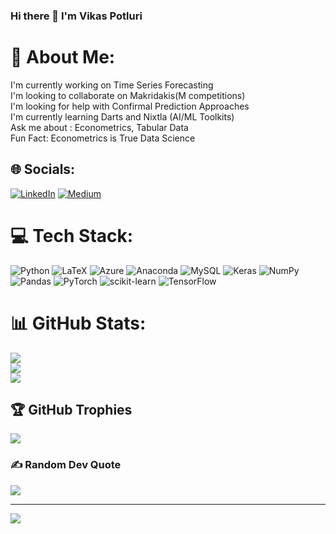 ### Hi there 👋 I'm Vikas Potluri
# 💫 About Me:
I'm currently working on Time Series Forecasting<br>I'm looking to collaborate on  Makridakis(M competitions)<br>I'm looking for help with Confirmal Prediction Approaches<br>I'm currently learning Darts and Nixtla (AI/ML Toolkits)<br>Ask me about : Econometrics, Tabular Data<br>Fun Fact: Econometrics is True Data Science


## 🌐 Socials:
[![LinkedIn](https://img.shields.io/badge/LinkedIn-%230077B5.svg?logo=linkedin&logoColor=white)](https://linkedin.com/in/sai-vikas-potluri-832360228/) [![Medium](https://img.shields.io/badge/Medium-12100E?logo=medium&logoColor=white)](https://medium.com/@vikaspotluri) 

# 💻 Tech Stack:
![Python](https://img.shields.io/badge/python-3670A0?style=for-the-badge&logo=python&logoColor=ffdd54) ![LaTeX](https://img.shields.io/badge/latex-%23008080.svg?style=for-the-badge&logo=latex&logoColor=white) ![Azure](https://img.shields.io/badge/azure-%230072C6.svg?style=for-the-badge&logo=azure-devops&logoColor=white) ![Anaconda](https://img.shields.io/badge/Anaconda-%2344A833.svg?style=for-the-badge&logo=anaconda&logoColor=white) ![MySQL](https://img.shields.io/badge/mysql-%2300f.svg?style=for-the-badge&logo=mysql&logoColor=white) ![Keras](https://img.shields.io/badge/Keras-%23D00000.svg?style=for-the-badge&logo=Keras&logoColor=white) ![NumPy](https://img.shields.io/badge/numpy-%23013243.svg?style=for-the-badge&logo=numpy&logoColor=white) ![Pandas](https://img.shields.io/badge/pandas-%23150458.svg?style=for-the-badge&logo=pandas&logoColor=white) ![PyTorch](https://img.shields.io/badge/PyTorch-%23EE4C2C.svg?style=for-the-badge&logo=PyTorch&logoColor=white) ![scikit-learn](https://img.shields.io/badge/scikit--learn-%23F7931E.svg?style=for-the-badge&logo=scikit-learn&logoColor=white) ![TensorFlow](https://img.shields.io/badge/TensorFlow-%23FF6F00.svg?style=for-the-badge&logo=TensorFlow&logoColor=white)
# 📊 GitHub Stats:
![](https://github-readme-stats.vercel.app/api?username=vikaspotluri16b&theme=dark&hide_border=false&include_all_commits=true&count_private=true)<br/>
![](https://github-readme-streak-stats.herokuapp.com/?user=vikaspotluri16b&theme=dark&hide_border=false)<br/>
![](https://github-readme-stats.vercel.app/api/top-langs/?username=vikaspotluri16b&theme=dark&hide_border=false&include_all_commits=true&count_private=true&layout=compact)

## 🏆 GitHub Trophies
![](https://github-profile-trophy.vercel.app/?username=vikaspotluri16b&theme=juicyfresh&no-frame=false&no-bg=true&margin-w=4)

### ✍️ Random Dev Quote
![](https://quotes-github-readme.vercel.app/api?type=vetical&theme=radical)

---
[![](https://visitcount.itsvg.in/api?id=vikaspotluri16b&icon=6&color=0)](https://visitcount.itsvg.in)

<!-- Proudly created with GPRM ( https://gprm.itsvg.in ) -->
